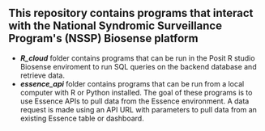 ## This repository contains programs that interact with the National Syndromic Surveillance Program's (NSSP) Biosense platform
* ***R_cloud*** folder contains programs that can be run in the Posit R studio Biosense enviroment to run SQL queries on the backend database and retrieve data.
* ***essence_api*** folder contains programs that can be run from a local computer with R or Python installed. The goal of these programs is to use Essence APIs to pull data from the Essence environment. A data request is made using an API URL with parameters to pull data from an existing Essence table or dashboard.

